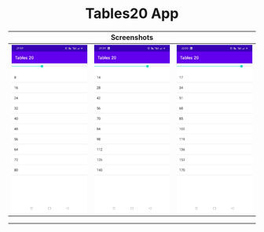 # <h1 align="center">Tables20 App</h1>
<table>
    <thead>
        <tr>
          <th colspan="3"><b>Screenshots</b></th>
        </tr>
    </thead>
    <tbody>
        <tr>
            <td><img src="T1.jpeg" widht="300"></td>
            <td><img src="T2.jpeg" widht="300"></td>
            <td><img src="T3.jpeg" widht="300"></td>
        </tr>
    </tbody>
</table>
<hr size="4" noshade="">

